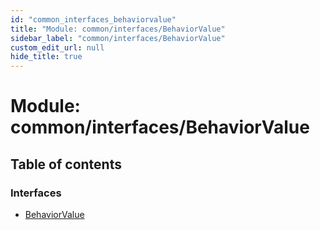```yaml
---
id: "common_interfaces_behaviorvalue"
title: "Module: common/interfaces/BehaviorValue"
sidebar_label: "common/interfaces/BehaviorValue"
custom_edit_url: null
hide_title: true
---
```


# Module: common/interfaces/BehaviorValue

## Table of contents

### Interfaces

- [BehaviorValue](../interfaces/common_interfaces_behaviorvalue.behaviorvalue.md)
